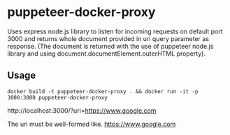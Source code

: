 # puppeteer-docker-proxy

Uses express node.js library to listen for incoming requests on default port 3000 and returns whole document provided in uri query parameter as response. (The document is returned with the use of puppeteer node.js library and using document.documentElement.outerHTML property).

## Usage

```
docker build -t puppeteer-docker-proxy . && docker run -it -p 3000:3000 puppeteer-docker-proxy
```

http://localhost:3000/?uri=https://www.google.com

The uri must be well-formed like. https://www.google.com


